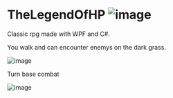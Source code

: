 # TheLegendOfHP ![image](https://user-images.githubusercontent.com/114359832/202571232-4b1ab888-8b01-469f-9eab-51a9a22171fc.png)


Classic rpg made with WPF and C#.

You walk and can encounter enemys on the dark grass.

![image](https://user-images.githubusercontent.com/114359832/202744117-777e56f6-8272-4d97-937b-83a01c92a508.png)

Turn base combat

![image](https://user-images.githubusercontent.com/114359832/202569619-6b3f55a9-4390-4674-8453-26a38da41ef3.png)
